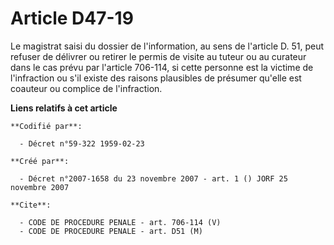# Article D47-19

Le magistrat saisi du dossier de l'information, au sens de l'article D. 51, peut refuser de délivrer ou retirer le permis de
visite au tuteur ou au curateur dans le cas prévu par l'article 706-114, si cette personne est la victime de l'infraction ou
s'il existe des raisons plausibles de présumer qu'elle est coauteur ou complice de l'infraction.

**Liens relatifs à cet article**

	**Codifié par**:

	  - Décret n°59-322 1959-02-23

	**Créé par**:

	  - Décret n°2007-1658 du 23 novembre 2007 - art. 1 () JORF 25 novembre 2007

	**Cite**:

	  - CODE DE PROCEDURE PENALE - art. 706-114 (V)
	  - CODE DE PROCEDURE PENALE - art. D51 (M)
